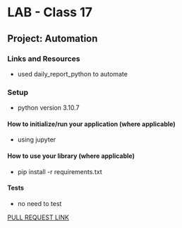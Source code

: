 # LAB - Class 17

## Project: Automation

### Links and Resources
- used daily_report_python to automate 

### Setup
- python version 3.10.7

#### How to initialize/run your application (where applicable)

- using jupyter 


#### How to use your library (where applicable)

- pip install -r requirements.txt

#### Tests

- no need to test

[PULL REQUEST LINK](https://github.com/amani51/automation/pull/1)